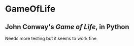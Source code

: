 # GameOfLife

## John Conway's *Game of Life*, in Python

Needs more testing but it seems to work fine
